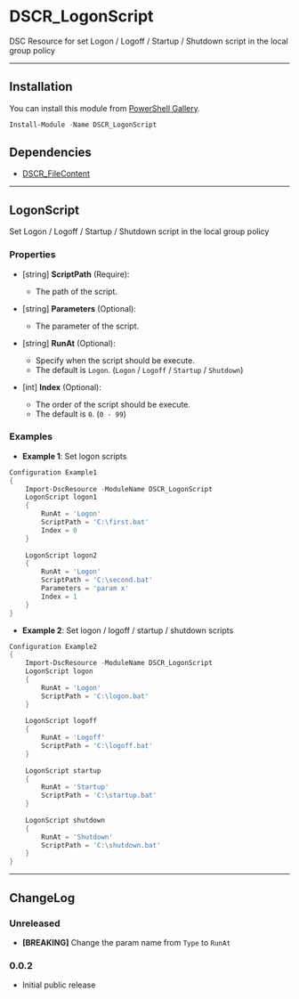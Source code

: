 DSCR_LogonScript
====

DSC Resource for set Logon / Logoff / Startup / Shutdown script in the local group policy

----
## Installation
You can install this module from [PowerShell Gallery](https://www.powershellgallery.com/packages/DSCR_LogonScript/).
```Powershell
Install-Module -Name DSCR_LogonScript
```

## Dependencies
* [DSCR_FileContent](https://github.com/mkht/DSCR_FileContent)

----
## **LogonScript**
Set Logon / Logoff / Startup / Shutdown script in the local group policy

### Properties
+ [string] **ScriptPath** (Require):
    + The path of the script.

+ [string] **Parameters** (Optional):
    + The parameter of the script.

+ [string] **RunAt** (Optional):
    + Specify when the script should be execute.
    + The default is `Logon`. (`Logon` / `Logoff` / `Startup` / `Shutdown`)

+ [int] **Index** (Optional):
    + The order of the script should be execute.
    + The default is `0`. (`0 - 99`)


### Examples
+ **Example 1**: Set logon scripts
```Powershell
Configuration Example1
{
    Import-DscResource -ModuleName DSCR_LogonScript
    LogonScript logon1
    {
        RunAt = 'Logon'
        ScriptPath = 'C:\first.bat'
        Index = 0
    }
    
    LogonScript logon2
    {
        RunAt = 'Logon'
        ScriptPath = 'C:\second.bat'
        Parameters = 'param x'
        Index = 1
    }
}
```

+ **Example 2**: Set logon / logoff / startup / shutdown scripts
```Powershell
Configuration Example2
{
    Import-DscResource -ModuleName DSCR_LogonScript
    LogonScript logon
    {
        RunAt = 'Logon'
        ScriptPath = 'C:\logon.bat'
    }
    
    LogonScript logoff
    {
        RunAt = 'Logoff'
        ScriptPath = 'C:\logoff.bat'
    }
    
    LogonScript startup
    {
        RunAt = 'Startup'
        ScriptPath = 'C:\startup.bat'
    }
    
    LogonScript shutdown
    {
        RunAt = 'Shutdown'
        ScriptPath = 'C:\shutdown.bat'
    }
}
```

----
## ChangeLog
### Unreleased
 + **[BREAKING]** Change the param name from `Type` to `RunAt`

### 0.0.2
 + Initial public release
